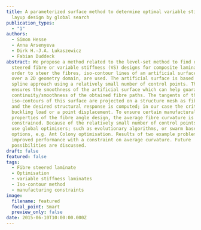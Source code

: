 ```yaml
---
title: A parameterized surface method to determine optimal variable stiffness
  layup design by global search
publication_types:
  - "1"
authors:
  - Simon Hesse
  - Anna Arsenyeva
  - Dirk H.-J.A. Lukaszewicz
  - Fabian Duddeck
abstract: We propose a method related to the level-set method to find optimal
  steered fibre or variable stiffness (VS) designs for composite laminates. In
  order to steer the fibres, iso-contour lines of an artificial surface, defined
  over a 2D geometry domain, are used. The artificial surface is based on a
  spline approach using a relatively small number of control points. This
  ensures the smoothness of the artificial surface which can help guarantee
  continuity/smoothness of the obtained fibre paths. The tangents of the
  iso-contours of this surface are projected on a structure mesh as fibre angles
  and the desired structural response is computed; in our case the critical
  buckling load or a point displacement. To ensure certain manufactural
  properties of the fibre angle design, the average fibre curvature is
  constrained. Because of the relatively small number of control points we can
  use global optimisers; such as evolutionary algorithms, or swarm based
  options, e.g. Ant Colony optimisation. Results of two example problems show an
  improved performance with a constraint on average curvature. Future
  possibilities are discussed.
draft: false
featured: false
tags:
  - Fibre steered laminate
  - Optimisation
  - variable stiffness laminates
  - Iso-contour method
  - manufacturing constraints
image:
  filename: featured
  focal_point: Smart
  preview_only: false
date: 2015-06-10T10:00:00.000Z
---
```

